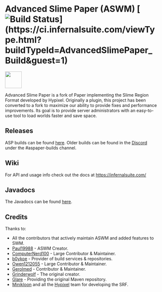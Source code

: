 # Advanced Slime Paper (ASWM) [![Build Status](https://ci.infernalsuite.com/app/rest/builds/buildType:(id:AdvancedSlimePaper_Build)/statusIcon)](https://ci.infernalsuite.com/viewType.html?buildTypeId=AdvancedSlimePaper_Build&guest=1)

[<img src="https://assets-global.website-files.com/6257adef93867e50d84d30e2/636e0b5061df29d55a92d945_full_logo_blurple_RGB.svg" alt="" height="55" />](https://discord.gg/YevvsMa)

Advanced Slime Paper is a fork of Paper implementing the Slime Region Format developed by Hypixel. Originally a plugin, this project has been converted to a
fork to maximize our ability to provide fixes and performance improvements.
Its goal is to provide server administrators with an easy-to-use tool to load worlds faster and save space.

## Releases

ASP builds can be found [here](https://infernalsuite.com/download/asp). Older
builds can be found in the [Discord](https://discord.gg/YevvsMa) under the #aspaper-builds channel.

## Wiki
For API and usage info check out the docs at https://infernalsuite.com/

## Javadocs
The Javadocs can be found [here](https://docs.infernalsuite.com/).

## Credits

Thanks to:
* All the contributors that actively maintain ASWM and added features to SWM.
* [Paul19988](https://github.com/Paul19988) - ASWM Creator.
* [ComputerNerd100](https://github.com/ComputerNerd100) - Large Contributor & Maintainer.
* [b0ykoe](https://github.com/b0ykoe) - Provider of build services & repositories.
* [Owen1212055](https://github.com/Owen1212055) - Large Contributor & Maintainer.
* [Gerolmed](https://github.com/Gerolmed) - Contributor & Maintainer.
* [Grinderwolf](https://github.com/Grinderwolf) - The original creator.
* [Glare](https://glaremasters.me) - Providing the original Maven repository.
* [Minikloon](https://twitter.com/Minikloon) and all the [Hypixel](https://twitter.com/HypixelNetwork) team for developing the SRF.

